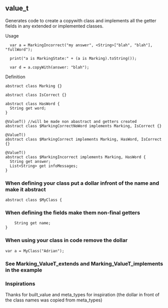 ## value_t

Generates code to create a copywith class and implements all the getter fields in any extended or implemented classes.

Usage
```
  var a = MarkingIncorrect("my answer", <String>["blah", "blah"], "fullWord");

  print("a is MarkingState:" + (a is Marking).toString());

  var d = a.copyWith(answer: "blah");
```

Definition
```
abstract class Marking {}

abstract class IsCorrect {}

abstract class HasWord {
  String get word;
}

@ValueT() //will be made non abastract and getters created
abstract class $MarkingCorrectNoWord implements Marking, IsCorrect {}

@ValueT()
abstract class $MarkingCorrect implements Marking, HasWord, IsCorrect {}

@ValueT()
abstract class $MarkingIncorrect implements Marking, HasWord {
  String get answer;
  List<String> get infoMessages;
}
```

### When defining your class put a dollar infront of the name and make it abstract
```
abstract class $MyClass {
```

### When defining the fields make them non-final getters
```
    String get name;
}
```

### When using your class in code remove the dollar
```
var a = MyClass("Adrian");
```

### See Marking_ValueT_extends and Marking_ValueT_implements in the example

### Inspirations
Thanks for built_value and meta_types for inspiration (the dollar in front of the class names was copied from meta_types)